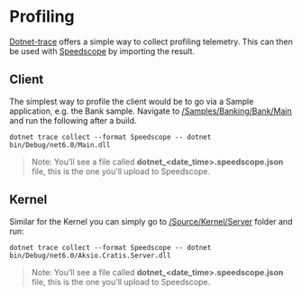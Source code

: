 # Profiling

[Dotnet-trace](https://docs.microsoft.com/en-us/dotnet/core/diagnostics/dotnet-trace) offers a simple way to collect profiling
telemetry. This can then be used with [Speedscope](https://www.speedscope.app) by importing the result.

## Client

The simplest way to profile the client would be to go via a Sample application, e.g. the Bank sample.
Navigate to [/Samples/Banking/Bank/Main](../../Samples/Banking/Bank/Main) and run the following after a build.

```shell
dotnet trace collect --format Speedscope -- dotnet bin/Debug/net6.0/Main.dll
```

> Note: You'll see a file called **dotnet_<date_time>.speedscope.json** file, this is the one you'll upload to Speedscope.

## Kernel

Similar for the Kernel you can simply go to [/Source/Kernel/Server](../../Source/Kernel/Server) folder and run:

```shell
dotnet trace collect --format Speedscope -- dotnet bin/Debug/net6.0/Aksio.Cratis.Server.dll
```

> Note: You'll see a file called **dotnet_<date_time>.speedscope.json** file, this is the one you'll upload to Speedscope.
